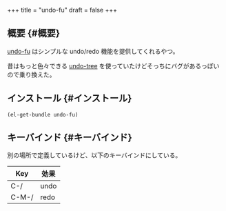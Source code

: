 +++
title = "undo-fu"
draft = false
+++

## 概要 {#概要}

[undo-fu](https://github.com/emacsmirror/undo-fu) はシンプルな undo/redo 機能を提供してくれるやつ。

昔はもっと色々できる [undo-tree](https://www.emacswiki.org/emacs/UndoTree) を使っていたけどそっちにバグがあるっぽいので乗り換えた。


## インストール {#インストール}

```emacs-lisp
(el-get-bundle undo-fu)
```


## キーバインド {#キーバインド}

別の場所で定義しているけど、以下のキーバインドにしている。

| Key   | 効果 |
|-------|----|
| C-/   | undo |
| C-M-/ | redo |
